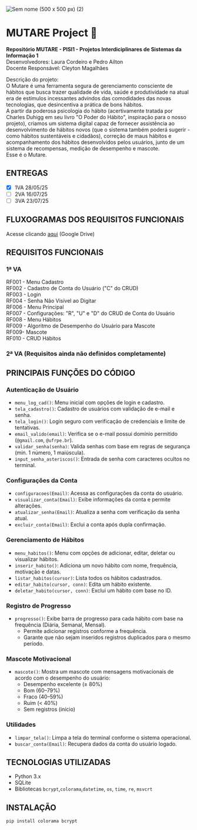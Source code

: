 ![Sem nome (500 x 500 px) (2)](https://github.com/user-attachments/assets/db754006-615e-483d-b495-2ba13c265d26)
# MUTARE Project 🐌

**Repositório MUTARE - PISI1 - Projetos Interdiciplinares de Sistemas da Informação 1**  
Desenvolvedores: Laura Cordeiro e Pedro Ailton  
Docente Responsável: Cleyton Magalhães  

Descrição do projeto:  
O Mutare é uma ferramenta segura de gerenciamento consciente de hábitos que busca trazer qualidade de vida, saúde e produtividade na atual era de estímulos incessantes advindos das comodidades das novas tecnologias, que desincentiva a prática de bons hábitos.  
A partir da poderosa psicologia do hábito (acertivamente tratada por Charles Duhigg em seu livro "O Poder do Hábito", inspiração para o nosso projeto), criamos um sistema digital capaz de fornecer assistência ao desenvolvimento de hábitos novos (que o sistema também poderá sugerir - como hábitos sustentáveis e cidadãos), correção de maus hábitos e acompanhamento dos hábitos desenvolvidos pelos usuários, junto de um sistema de recompensas, medição de desempenho e mascote.  
Esse é o Mutare.

## ENTREGAS
- [x] 1VA 28/05/25
- [ ] 2VA 16/07/25
- [ ] 3VA 23/07/25

## FLUXOGRAMAS DOS REQUISITOS FUNCIONAIS
Acesse clicando [aqui](https://drive.google.com/drive/folders/1aOAuCHuZ8fUJ0etgrPnZh6ARmnOMll4f?usp=sharing) (Google Drive)
## REQUISITOS FUNCIONAIS
###  1ª VA
RF001 - Menu Cadastro  
RF002 -  Cadastro de Conta do Usuário ("C" do CRUD)  
RF003 - Login  
RF004 - Senha Não Visível ao Digitar  
RF006 - Menu Principal  
RF007 - Configurações: "R", "U" e "D" do CRUD de Conta do Usuário  
RF008 - Menu Hábitos  
RF009 - Algoritmo de Desempenho do Usuário para Mascote  
RF009- Mascote  
RF010 - CRUD Hábitos  
  
 ### 2ª VA (Requisitos ainda não definidos completamente)



## PRINCIPAIS FUNÇÕES DO CÓDIGO

### Autenticação de Usuário

- `menu_log_cad()`: Menu inicial com opções de login e cadastro.
- `tela_cadastro()`: Cadastro de usuários com validação de e-mail e senha.
- `tela_login()`: Login seguro com verificação de credenciais e limite de tentativas.
- `email_valido(email)`: Verifica se o e-mail possui domínio permitido (`@gmail.com`, `@ufrpe.br`).
- `validar_senha(senha)`: Valida senhas com base em regras de segurança (mín. 1 número, 1 maiúscula).
- `input_senha_asteriscos()`: Entrada de senha com caracteres ocultos no terminal.

### Configurações da Conta

- `configuracoes(Email)`: Acessa as configurações da conta do usuário.
- `visualizar_conta(Email)`: Exibe informações da conta e permite alterações.
- `atualizar_senha(Email)`: Atualiza a senha com verificação da senha atual.
- `excluir_conta(Email)`: Exclui a conta após dupla confirmação.

### Gerenciamento de Hábitos

- `menu_habitos()`: Menu com opções de adicionar, editar, deletar ou visualizar hábitos.
- `inserir_habito()`: Adiciona um novo hábito com nome, frequência, motivação e datas.
- `listar_habitos(cursor)`: Lista todos os hábitos cadastrados.
- `editar_habito(cursor, conn)`: Edita um hábito existente.
- `deletar_habito(cursor, conn)`: Exclui um hábito com base no ID.

### Registro de Progresso

- `progresso()`: Exibe barra de progresso para cada hábito com base na frequência (Diária, Semanal, Mensal).
  - Permite adicionar registros conforme a frequência.
  - Garante que não sejam inseridos registros duplicados para o mesmo período.

### Mascote Motivacional

- `mascote()`: Mostra um mascote com mensagens motivacionais de acordo com o desempenho do usuário:
  - Desempenho excelente (≥ 80%)
  - Bom (60–79%)
  - Fraco (40–59%)
  - Ruim (< 40%)
  - Sem registros (início)

### Utilidades

- `limpar_tela()`: Limpa a tela do terminal conforme o sistema operacional.
- `buscar_conta(Email)`: Recupera dados da conta do usuário logado.


## TECNOLOGIAS UTILIZADAS

- Python 3.x
- SQLite
- Bibliotecas `bcrypt`,`colorama`,`datetime`, `os`, `time`, `re`, `msvcrt`

## INSTALAÇÃO
 ```
 pip install colorama bcrypt
 ```
